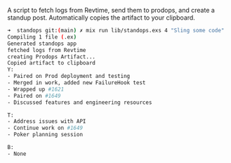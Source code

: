 A script to fetch logs from Revtime, send them to prodops, and create a standup post.
Automatically copies the artifact to your clipboard.

```sh
➜  standops git:(main) ✗ mix run lib/standops.exs 4 "Sling some code"
Compiling 1 file (.ex)
Generated standops app
fetched logs from Revtime
creating Prodops Artifact...
Copied artifact to clipboard
Y:
- Paired on Prod deployment and testing
- Merged in work, added new FailureHook test
- Wrapped up #1621
- Paired on #1649
- Discussed features and engineering resources

T:
- Address issues with API
- Continue work on #1649
- Poker planning session

B:
- None
```
